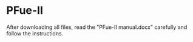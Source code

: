 # PFue-II

After downloading all files, read the "PFue-II manual.docx" carefully and follow the instructions.  
